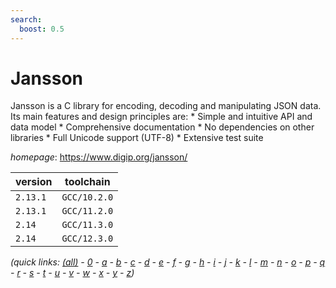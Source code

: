 ```yaml
---
search:
  boost: 0.5
---
```

# Jansson

Jansson is a C library for encoding, decoding and manipulating JSON data.  Its main features and design principles are:  * Simple and intuitive API and data model  * Comprehensive documentation  * No dependencies on other libraries  * Full Unicode support (UTF-8)  * Extensive test suite

*homepage*: <https://www.digip.org/jansson/>

version | toolchain
--------|----------
``2.13.1`` | ``GCC/10.2.0``
``2.13.1`` | ``GCC/11.2.0``
``2.14`` | ``GCC/11.3.0``
``2.14`` | ``GCC/12.3.0``


*(quick links: [(all)](../index.md) - [0](../0/index.md) - [a](../a/index.md) - [b](../b/index.md) - [c](../c/index.md) - [d](../d/index.md) - [e](../e/index.md) - [f](../f/index.md) - [g](../g/index.md) - [h](../h/index.md) - [i](../i/index.md) - [j](../j/index.md) - [k](../k/index.md) - [l](../l/index.md) - [m](../m/index.md) - [n](../n/index.md) - [o](../o/index.md) - [p](../p/index.md) - [q](../q/index.md) - [r](../r/index.md) - [s](../s/index.md) - [t](../t/index.md) - [u](../u/index.md) - [v](../v/index.md) - [w](../w/index.md) - [x](../x/index.md) - [y](../y/index.md) - [z](../z/index.md))*

